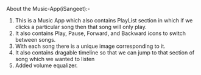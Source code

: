 About the Music-App(iSangeet):-
1. This is a Music App which also contains PlayList section in which if we clicks a particular song then that song will only play.
2. It also contains Play, Pause, Forward, and Backward icons to switch between songs.
3. With each song there is a unique image corresponding to it. 
4. It also contains dragable timeline so that we can jump to that section of song which we wanted to listen
5. Added volume equalizer.
